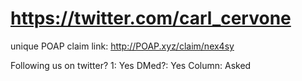 # https://twitter.com/carl_cervone

unique POAP claim link: 
http://POAP.xyz/claim/nex4sy

Following us on twitter? 1: Yes
DMed?: Yes
Column: Asked
